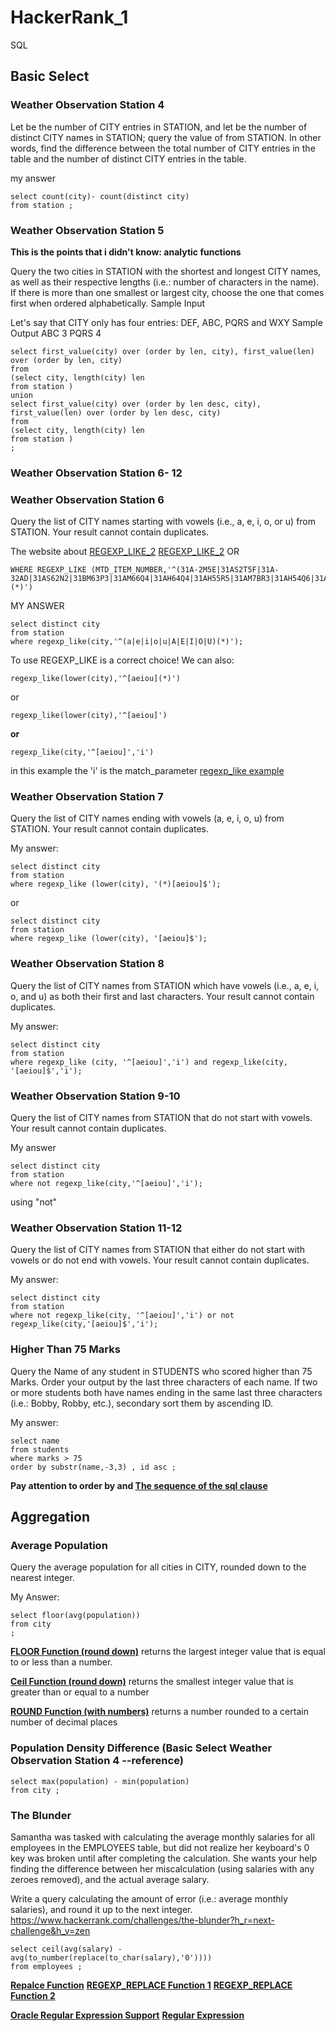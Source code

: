 # HackerRank_1
SQL

## Basic Select
### Weather Observation Station 4
Let  be the number of CITY entries in STATION, and let  be the number of distinct CITY names in STATION; query the value of  from STATION. In other words, find the difference between the total number of CITY entries in the table and the number of distinct CITY entries in the table.

my answer
```
select count(city)- count(distinct city)
from station ;
```

### Weather Observation Station 5
**This is the points that i didn't know: analytic functions**

Query the two cities in STATION with the shortest and longest CITY names, as well as their respective lengths (i.e.: number of characters in the name). If there is more than one smallest or largest city, choose the one that comes first when ordered alphabetically.
Sample Input

Let's say that CITY only has four entries: DEF, ABC, PQRS and WXY
Sample Output
ABC 3
PQRS 4

```
select first_value(city) over (order by len, city), first_value(len) over (order by len, city)
from 
(select city, length(city) len
from station )   
union 
select first_value(city) over (order by len desc, city), first_value(len) over (order by len desc, city)
from 
(select city, length(city) len
from station )  
;
```


### Weather Observation Station 6- 12 
### Weather Observation Station 6
Query the list of CITY names starting with vowels (i.e., a, e, i, o, or u) from STATION. Your result cannot contain duplicates.

The website about 
[REGEXP_LIKE_2](https://docs.oracle.com/cd/B12037_01/server.101/b10759/conditions018.htm)
[REGEXP_LIKE_2](https://www.techonthenet.com/oracle/regexp_like.php)
OR 
```
WHERE REGEXP_LIKE (MTD_ITEM_NUMBER,'^(31A-2M5E|31AS2T5F|31A-32AD|31AS62N2|31BM63P3|31AM66Q4|31AH64Q4|31AH55R5|31AM7BR3|31AH54Q6|31AH55Q8)(*)')
```

MY ANSWER
```
select distinct city
from station
where regexp_like(city,'^(a|e|i|o|u|A|E|I|O|U)(*)');
```

To use REGEXP_LIKE is a correct choice! We can also: 
```
regexp_like(lower(city),'^[aeiou](*)') 
```
or
```
regexp_like(lower(city),'^[aeiou]') 
```
**or**
```
regexp_like(city,'^[aeiou]','i') 
```
in this example the 'i' is the match_parameter 
[regexp_like example](http://ramkedem.com/en/oracle-regexp_like/)

### Weather Observation Station 7
Query the list of CITY names ending with vowels (a, e, i, o, u) from STATION. Your result cannot contain duplicates.

My answer:
```
select distinct city 
from station
where regexp_like (lower(city), '(*)[aeiou]$');
```
or
```
select distinct city 
from station
where regexp_like (lower(city), '[aeiou]$');
```

### Weather Observation Station 8
Query the list of CITY names from STATION which have vowels (i.e., a, e, i, o, and u) as both their first and last characters. Your result cannot contain duplicates.

My answer:
```
select distinct city 
from station
where regexp_like (city, '^[aeiou]','i') and regexp_like(city, '[aeiou]$','i');
```

### Weather Observation Station 9-10
Query the list of CITY names from STATION that do not start with vowels. Your result cannot contain duplicates.

My answer
```
select distinct city
from station
where not regexp_like(city,'^[aeiou]','i');
```
using "not"

### Weather Observation Station 11-12
Query the list of CITY names from STATION that either do not start with vowels or do not end with vowels. Your result cannot contain duplicates.

My answer:
```
select distinct city
from station
where not regexp_like(city, '^[aeiou]','i') or not regexp_like(city,'[aeiou]$','i');
```


### Higher Than 75 Marks
Query the Name of any student in STUDENTS who scored higher than 75 Marks. Order your output by the last three characters of each name. If two or more students both have names ending in the same last three characters (i.e.: Bobby, Robby, etc.), secondary sort them by ascending ID.

My answer:
```
select name
from students
where marks > 75
order by substr(name,-3,3) , id asc ;
```
**Pay attention to order by and [The sequence of the sql clause](http://www.jellythink.com/archives/924)**



## Aggregation
### Average Population 

Query the average population for all cities in CITY, rounded down to the nearest integer.

My Answer:
```
select floor(avg(population))
from city
;
```
**[FLOOR Function (round down)](https://www.techonthenet.com/oracle/functions/floor.php)** 
returns the largest integer value that is equal to or less than a number.

**[Ceil Function (round down)](https://www.techonthenet.com/oracle/functions/ceil.php)** 
returns the smallest integer value that is greater than or equal to a number
 
**[ROUND Function (with numbers)](https://www.techonthenet.com/oracle/functions/round_nbr.php)**
returns a number rounded to a certain number of decimal places


### Population Density Difference  (Basic Select Weather Observation Station 4 --reference)
```
select max(population) - min(population)
from city ; 
```


### The Blunder
Samantha was tasked with calculating the average monthly salaries for all employees in the EMPLOYEES table, but did not realize her keyboard's 0 key was broken until after completing the calculation. She wants your help finding the difference between her miscalculation (using salaries with any zeroes removed), and the actual average salary.

Write a query calculating the amount of error (i.e.:  average monthly salaries), and round it up to the next integer.
https://www.hackerrank.com/challenges/the-blunder?h_r=next-challenge&h_v=zen

```
select ceil(avg(salary) - avg(to_number(replace(to_char(salary),'0'))))
from employees ;
```

**[Repalce Function](https://www.techonthenet.com/oracle/functions/replace.php)**
**[REGEXP_REPLACE Function 1](https://docs.oracle.com/cd/B19306_01/server.102/b14200/functions130.htm)**
**[REGEXP_REPLACE Function 2](https://www.techonthenet.com/oracle/functions/regexp_replace.php)**

**[Oracle Regular Expression Support](https://docs.oracle.com/cd/B19306_01/server.102/b14200/ap_posix.htm)**
**[Regular Expression](https://oracle-base.com/articles/misc/regular-expressions-support-in-oracle#example8)**
